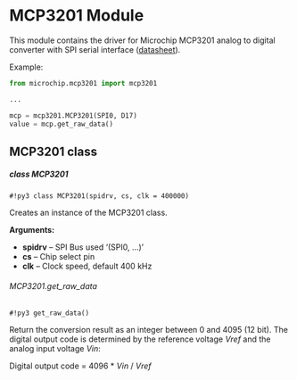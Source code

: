 # MCP3201 Module

This module contains the driver for Microchip MCP3201 analog to digital converter with
SPI serial interface ([datasheet](http://ww1.microchip.com/downloads/en/DeviceDoc/21290F.pdf)).

Example:

```py
from microchip.mcp3201 import mcp3201

...

mcp = mcp3201.MCP3201(SPI0, D17)
value = mcp.get_raw_data()
```

## MCP3201 class

##### class MCP3201

```#!py3 class MCP3201(spidrv, cs, clk = 400000)```

Creates an instance of the MCP3201 class.


**Arguments:**

    
* **spidrv** – SPI Bus used ‘(SPI0, …)’
* **cs** – Chip select pin
* **clk** – Clock speed, default 400 kHz


###### MCP3201.get_raw_data

```#!py3 get_raw_data()```

Return the conversion result as an integer between 0 and 4095 (12 bit).
The digital output code is determined by the reference voltage *Vref* and the analog input voltage *Vin*:

Digital output code = 4096 * *Vin* / *Vref*
